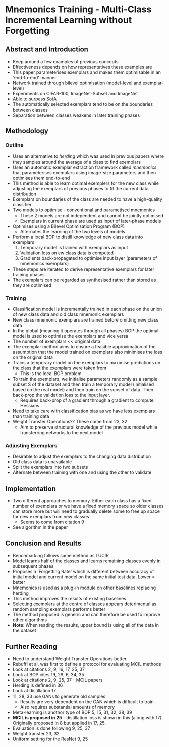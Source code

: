 # Mnemonics Training - Multi-Class Incremental Learning without Forgetting
## Abstract and Introduction
- Keep around a few examples of previous concepts
- Effectiveness depends on how representatives these examples are
- This paper parameterises exemplars and makes them optimisable in an 'end-to-end' manner
- Network trained through bilevel optimisation (model-level and exemplar-level)
- Experiments on CIFAR-100, ImageNet-Subset and ImageNet
- Able to surpass SotA
- The automatically selected exemplars tend to be on the boundaries between classes
- Separation between classes weakens in later training phases

## Methodology
### Outline
- Uses an alternative to *herding* which was used in previous papers where they samples around the average of a class to find exemplars
- Uses an automatic exemplar extraction framework called *mnemonics* that parameterises exemplars using image-size parameters and then optimises them end-to-end
- This method is able to learn optimal exemplers for the new class while adjusting the exemplars of previous phases to fit the current data distribution
- Exemplars on boundaries of the class are needed to have a high-quality classifier
- Two models to optimise - conventional and parametised mnemonics
	- These 2 models are not independent and cannot be jointly optimised
	- Exemplars in current phase are used as input of later-phase models
- Optimises using a Bilevel Optimisation Program (BOP)
	- Alternates the learning of the two levels of models
- Perform a local BOP to distill knowledge of new class data into exemplars
	1) Temporary model is trained with exemplars as input
	2) Validation loss on ew class data is computed
	3) Gradients back-propagated to optimise input layer (parameters of mnemonics exemplars)
- These steps are iterated to derive representative exemplars for later training phases
- The exemplars can be regarded as synthesised rather than stored as they are optimised

### Training
- Classification model is incrementally trained in each phase on the union of new class data and old class mnemonic exemplars
- New class mnemonic exemplars are trained before omitting new class data
- In the global (meaning it operates through all phases) BOP the optimal model is used to optimise the exemplars and vice versa
- The number of exemplars << original data
- The exemplar method aims to ensure a feasible approximation of the assumption that the model trained on exemplars also minimises the loss on the original data
- Trains a temporary model on the exemplars to maximise predictions on the class that the exemplars were taken from
	- This is the local BOP problem
- To train the exemplars, we initialise parameters randomly as a sample subset S of the dataset and then train a temporary model (initialised based on the real model) and then train on the subset of data. Then back-prop the validation loss to the input layer.
	- Requires back-prop of a gradient through a gradient to compute Hessians
- Need to take care with classification bias as we have less exemplars than training data
- Weight Transfer Operations?? These come from 23, 32
	- Aim to preserve structural knowledge of the previous model while transferring networks to the next model

### Adjusting Exemplars
- Desirable to adjust the exemplars to the changing data distribution
- Old class data is unavailable
- Split the exemplars into two subsets
- Alternate between training with one and using the other to validate

## Implementation
- Two different approaches to memory. Either each class has a fixed number of exemplars or we have a fixed memory space so older classes can store more but will need to gradually delete some to free up space for new exemplars from new classes
	- Seems to come from citation 9
- See algorithm in the paper

## Conclusion and Results
- Benchmarking follows same method as LUCIR
- Model learns half of the classes and learns remaining classes evenly in subsequent phases
- Proposes a 'Forgetting Rate' which is different between accuracy of initial model and current model on the same initial test data. Lower = better
- Mnemonics is used as a plug-in module on other baselines replacing herding
- This method improves the results of existing baselines
- Selecting exemplars at the centre of classes appears deterimental as random sampling exemplars performs better
- The method proposed is generic and can therefore be used to improve other algorithms
- **Note**: When reading the results, upper bound is using all of the data in the dataset

## Further Reading
- Need to understand Weight Transfer Operations better
- Rebuffi et al. was first to define a protocol for evaluating MCIL methods
- Look at citations 2, 9, 16, 17, 25, 37
- Look at BOP cites 19, 29, 6, 34, 35
- Look at citations 2, 9, 25, 37 - MCIL papers
- Herding is defined in 36
- Look at distillation 17
- 11, 28, 33 use GANs to generate old samples
	- Results are very dependent on the GAN which is difficult to train
	- Also requires substantial amounts of memory
- Meta-learning is anothor type of BOP 5, 15, 31, 32, 38, 39
- **MCIL is proposed in 25** - distillation loss is shown in this (along with 17). Originally proposed in 8 but applied in 17, 25.
- Evaluation is done following 9, 25, 37
- Weight transfer 23, 32
- Uniform setting for the ResNet 9, 25
